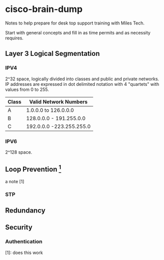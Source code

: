 # cisco-brain-dump

Notes to help prepare for desk top support training with Miles Tech.

Start with general concepts and fill in as time permits and as necessity requires.


## Layer 3 Logical Segmentation

### IPV4

2^32 space, logically divided into classes and public and private networks. IP addresses are expressed in dot delimited notation with 4 "quartets" with values from 0 to 255.

| Class | Valid Network Numbers |
|-------|---------------|
| A | 1.0.0.0 to 126.0.0.0 |
| B | 128.0.0.0 - 191.255.0.0 |
| C | 192.0.0.0 -223.255.255.0 |


### IPV6

2^128 space.


## Loop Prevention <a title="Maybe redundancy should come first since it created looping problem." href="#"><sup>1</sup></a>

a note [1] 



### STP




## Redundancy


## Security

### Authentication


[1]: does this work
